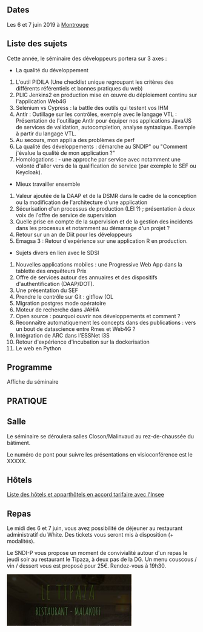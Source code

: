## Dates

Les 6 et 7 juin 2019 à [Montrouge](https://www.agora.insee.fr/cms/sites/agora/home/services/DG/white--fairway/acces-aux-batiments-white-et-fairway.html)

## Liste des sujets
Cette année, le séminaire des développeurs portera sur 3 axes :

* La qualité du développement
1.  L'outil PIDILA (Une checklist unique regroupant les critères des différents référentiels et bonnes pratiques du web)
1.  PLIC Jenkins2 en production mise en œuvre du déploiement continu sur l'application Web4G
1.  Selenium vs Cypress : la battle des outils qui testent vos IHM
1.  Antlr : Outillage sur les contrôles, exemple avec le langage VTL : Présentation de l'outillage Antlr pour équiper nos applications Java/JS de services de validation, autocompletion, analyse syntaxique. Exemple à partir du langage VTL. 
1.  Au secours, mon appli a des problèmes de perf 
1.  La qualité des développements : démarche au SNDIP" ou "Comment j'évalue la qualité de mon application ?"
1.  Homologations : - une approche par service avec notamment une volonté d'aller vers de la qualification de service (par exemple le SEF ou Keycloak).


* Mieux travailler ensemble
1.  Valeur ajoutée de la DAAP et de la DSMR dans le cadre de la conception ou la modification de l'architecture d'une application
1.  Sécurisation d'un processus de production (LEI ?) ; présentation à deux voix de l'offre de service de supervision
1.  Quelle prise en compte de la supervision et de la gestion des incidents dans les processus et notamment au démarrage d'un projet ?
1.  Retour sur un an de Diit pour les développeurs
1.  Emagsa 3 : Retour d'expérience sur une application R en production.


* Sujets divers en lien avec le SDSI
1. Nouvelles applications mobiles : une Progressive Web App dans la tablette des enquêteurs Prix
1. Offre de services autour des annuaires et des dispositifs d'authentification (DAAP/DOT).
1. Une présentation du SEF
1. Prendre le contrôle sur Git : gitflow (OL
1. Migration postgres mode opératoire 
1. Moteur de recherche dans JAHIA
1. Open source : pourquoi ouvrir nos développements et comment ?
1. Reconnaître automatiquement les concepts dans des publications : vers un bout de datascience entre Rmes et Web4G ?
1. Intégration de ARC dans l'ESSNet I3S
1. Retour d'expérience d'incubation sur la dockerisation
1. Le web en Python

## Programme
Affiche du séminaire 

## PRATIQUE

## Salle
Le séminaire se déroulera salles Closon/Malinvaud au rez-de-chaussée du bâtiment.

Le numéro de pont pour suivre les présentations en visioconférence est le XXXXX.

## Hôtels
[Liste des hôtels et apparthôtels en accord tarifaire avec l'Insee](https://www.agora.insee.fr/files/live/sites/agora/files/shared/agora/DG/Procedures/Hotels%20et%20residhome%20INSEE%202019.pdf)

## Repas
Le midi des 6 et 7 juin, vous avez possibilité de déjeuner au restaurant administratif du White. Des tickets vous seront mis à disposition (+ modalités).

Le SNDI-P vous propose un moment de convivialité autour d'un repas le jeudi soir au restaurant le Tipaza, à deux pas de la DG. Un menu couscous / vin / dessert vous est proposé pour 25€. Rendez-vous à 19h30.

![Le_Tipaza__Restaurant__Malakoff_-_Google_Chrome](uploads/57d7381da1d729c3eecc81bee9a025d5/Le_Tipaza__Restaurant__Malakoff_-_Google_Chrome.jpg)


